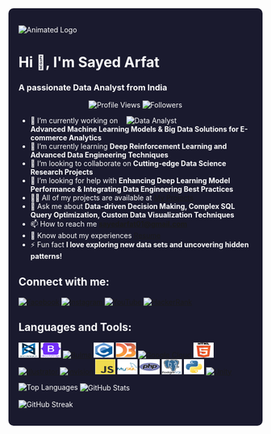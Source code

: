 <!-- Use HTML style tags to set a background color -->
<div style="background-color: #1a1a2e; padding: 20px; border-radius: 10px; color: #fff;">

![Animated Logo](https://repository-images.githubusercontent.com/588181932/e36ec678-7984-4cdd-8e4c-a3932772ff8e)

# Hi 👋, I'm Sayed Arfat

### A passionate Data Analyst from India

<p align="center">
  <img src="https://komarev.com/ghpvc/?username=sayedarfat&label=Profile%20views&color=ff69b4&style=flat" alt="Profile Views" />
  <img src="https://img.shields.io/github/followers/sayedarfat?label=Followers&style=social" alt="Followers" />
</p>

<img align="right" alt="Data Analyst" width="250" src="https://user-images.githubusercontent.com/74038190/212748842-9fcbad5b-6173-4175-8a61-521f3dbb7514.gif">

- 🔭 I’m currently working on **Advanced Machine Learning Models & Big Data Solutions for E-commerce Analytics**
- 🌱 I’m currently learning **Deep Reinforcement Learning and Advanced Data Engineering Techniques**
- 👯 I’m looking to collaborate on **Cutting-edge Data Science Research Projects**
- 🤝 I’m looking for help with **Enhancing Deep Learning Model Performance & Integrating Data Engineering Best Practices**
- 👨‍💻 All of my projects are available at [My Projects](https://drive.google.com/drive/folders/1H0Q_e1V-K481vOiBo6ra0wLTPRQLHv26?usp=sharing)
- 💬 Ask me about **Data-driven Decision Making, Complex SQL Query Optimization, Custom Data Visualization Techniques**
- 📫 How to reach me **sayedarfat01@gmail.com**
- 📄 Know about my experiences [Resume](https://drive.google.com/drive/folders/1Uo5tAZ0Y4TM25IitStgzokdqxCyGcimP?usp=sharing)
- ⚡ Fun fact **I love exploring new data sets and uncovering hidden patterns!**

## Connect with me:

<p align="left">
  <a href="https://fb.com/سید عرفات گیلانی" target="blank">
    <img align="center" src="https://raw.githubusercontent.com/rahuldkjain/github-profile-readme-generator/master/src/images/icons/Social/facebook.svg" alt="Facebook" height="20" width="30" />
  </a>
  <a href="https://instagram.com/syed_arfaat_geelani" target="blank">
    <img align="center" src="https://raw.githubusercontent.com/rahuldkjain/github-profile-readme-generator/master/src/images/icons/Social/instagram.svg" alt="Instagram" height="20" width="30" />
  </a>
  <a href="https://www.youtube.com/c/https://www.youtube.com/@syedarfaatgeelani" target="blank">
    <img align="center" src="https://raw.githubusercontent.com/rahuldkjain/github-profile-readme-generator/master/src/images/icons/Social/youtube.svg" alt="YouTube" height="20" width="30" />
  </a>
  <a href="https://www.hackerrank.com/@anonymousmonist1" target="blank">
    <img align="center" src="https://raw.githubusercontent.com/rahuldkjain/github-profile-readme-generator/master/src/images/icons/Social/hackerrank.svg" alt="HackerRank" height="20" width="30" />
  </a>
</p>

## Languages and Tools:

<p align="left"> 
  <a href="https://backbonejs.org" target="_blank" rel="noreferrer"> 
    <img src="https://raw.githubusercontent.com/devicons/devicon/master/icons/backbonejs/backbonejs-original-wordmark.svg" alt="BackboneJS" height="30" width="40"/>
  </a> 
  <a href="https://getbootstrap.com" target="_blank" rel="noreferrer"> 
    <img src="https://raw.githubusercontent.com/devicons/devicon/master/icons/bootstrap/bootstrap-plain-wordmark.svg" alt="Bootstrap" height="30" width="40"/>
  </a> 
  <a href="https://bulma.io/" target="_blank" rel="noreferrer"> 
    <img src="https://raw.githubusercontent.com/gilbarbara/logos/804dc257b59e144eaca5bc6ffd16949752c6f789/logos/bulma.svg" alt="Bulma" height="30" width="40"/>
  </a> 
  <a href="https://www.cprogramming.com/" target="_blank" rel="noreferrer"> 
    <img src="https://raw.githubusercontent.com/devicons/devicon/master/icons/c/c-original.svg" alt="C" height="30" width="40"/>
  </a> 
  <a href="https://d3js.org/" target="_blank" rel="noreferrer"> 
    <img src="https://raw.githubusercontent.com/devicons/devicon/master/icons/d3js/d3js-original.svg" alt="D3JS" height="30" width="40"/>
  </a> 
  <a href="https://cloud.google.com" target="_blank" rel="noreferrer"> 
    <img src="https://www.vectorlogo.zone/logos/google_cloud/google_cloud-icon.svg" alt="Google Cloud" height="30" width="40"/>
  </a> 
  <a href="https://www.w3.org/html/" target="_blank" rel="noreferrer"> 
    <img src="https://raw.githubusercontent.com/devicons/devicon/master/icons/html5/html5-original-wordmark.svg" alt="HTML5" height="30" width="40"/>
  </a> 
  <a href="https://www.adobe.com/in/products/illustrator.html" target="_blank" rel="noreferrer"> 
    <img src="https://www.vectorlogo.zone/logos/adobe_illustrator/adobe_illustrator-icon.svg" alt="Illustrator" height="30" width="40"/>
  </a> 
  <a href="https://www.invisionapp.com/" target="_blank" rel="noreferrer"> 
    <img src="https://www.vectorlogo.zone/logos/invisionapp/invisionapp-icon.svg" alt="Invision" height="30" width="40"/>
  </a> 
  <a href="https://developer.mozilla.org/en-US/docs/Web/JavaScript" target="_blank" rel="noreferrer"> 
    <img src="https://raw.githubusercontent.com/devicons/devicon/master/icons/javascript/javascript-original.svg" alt="JavaScript" height="30" width="40"/>
  </a> 
  <a href="https://www.mysql.com/" target="_blank" rel="noreferrer"> 
    <img src="https://raw.githubusercontent.com/devicons/devicon/master/icons/mysql/mysql-original-wordmark.svg" alt="MySQL" height="30" width="40"/>
  </a> 
  <a href="https://www.php.net" target="_blank" rel="noreferrer"> 
    <img src="https://raw.githubusercontent.com/devicons/devicon/master/icons/php/php-original.svg" alt="PHP" height="30" width="40"/>
  </a> 
  <a href="https://www.postgresql.org" target="_blank" rel="noreferrer"> 
    <img src="https://raw.githubusercontent.com/devicons/devicon/master/icons/postgresql/postgresql-original-wordmark.svg" alt="PostgreSQL" height="30" width="40"/>
  </a> 
  <a href="https://www.python.org" target="_blank" rel="noreferrer"> 
    <img src="https://raw.githubusercontent.com/devicons/devicon/master/icons/python/python-original.svg" alt="Python" height="30" width="40"/>
  </a> 
  <a href="https://unity.com/" target="_blank" rel="noreferrer"> 
    <img src="https://www.vectorlogo.zone/logos/unity3d/unity3d-icon.svg" alt="Unity" height="30" width="40"/>
  </a> 
</p>

<p><img align="left" src="https://github-readme-stats.vercel.app/api/top-langs?username=sayedarfat&show_icons=true&locale=en&layout=compact&theme=radical" alt="Top Languages" /></p>

<p>&nbsp;<img align="center" src="https://github-readme-stats.vercel.app/api?username=sayedarfat&show_icons=true&locale=en&theme=radical" alt="GitHub Stats" /></p>

<p><img align="center" src="https://github-readme-streak-stats.herokuapp.com/?user=sayedarfat&theme=radical" alt="GitHub Streak" /></p>

</div>
